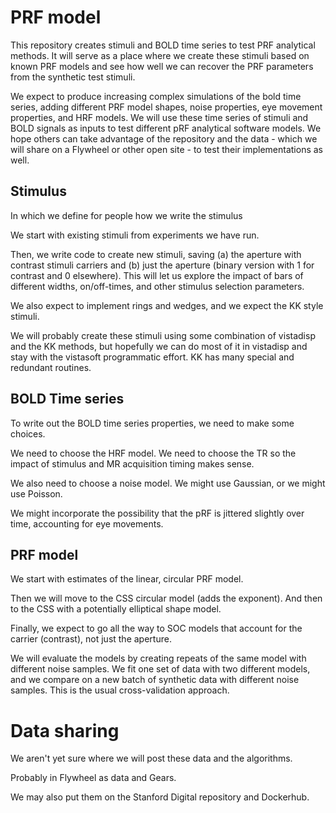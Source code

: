# PRF model
This repository creates stimuli and BOLD time series to test PRF analytical methods.  It will serve as a place where we create these stimuli based on known PRF models and see how well we can recover the PRF parameters from the synthetic test stimuli.

We expect to produce increasing complex simulations of the bold time series, adding different PRF model shapes, noise properties, eye movement properties, and HRF models.  We will use these time series of stimuli and BOLD signals as inputs to test different pRF analytical software models.  We hope others can take advantage of the repository and the data - which we will share on a Flywheel or other open site - to test their implementations as well.  

## Stimulus

In which we define for people how we write the stimulus

We start with existing stimuli from experiments we have run.

Then, we write code to create new stimuli, saving (a) the aperture with contrast stimuli carriers and (b) just the aperture (binary version with 1 for contrast and 0 elsewhere). This will let us explore the impact of bars of different widths, on/off-times, and other stimulus selection parameters. 

We also expect to implement rings and wedges, and we expect the KK style stimuli.

We will probably create these stimuli using some combination of vistadisp and the KK methods, but hopefully we can do most of it in vistadisp and stay with the vistasoft programmatic effort.  KK has many special and redundant routines.

## BOLD Time series

To write out the BOLD time series properties, we need to make some choices.

We need to choose the HRF model.  We need to choose the TR so the impact of stimulus and MR acquisition timing makes sense.

We also need to choose a noise model.  We might use Gaussian, or we might use Poisson.

We might incorporate the possibility that the pRF is jittered slightly over time, accounting for eye movements.

## PRF model

We start with estimates of the linear, circular PRF model.  

Then we will move to the CSS circular model (adds the exponent).  And then to the CSS with a potentially elliptical shape model.  

Finally, we expect to go all the way to SOC models that account for the carrier (contrast), not just the aperture.

We will evaluate the models by creating repeats of the same model with different noise samples.  We fit  one set of data with two different models, and we compare on a new batch of synthetic data with different noise samples. This is the usual cross-validation approach.

# Data sharing

We aren't yet sure where we will post these data and the algorithms.

Probably in Flywheel as data and Gears.

We may also put them on the Stanford Digital repository and Dockerhub.


